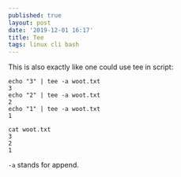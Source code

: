 ```yaml
---
published: true
layout: post
date: '2019-12-01 16:17'
title: Tee
tags: linux cli bash 
---
```

This is also exactly like one could use tee in script:

    echo "3" | tee -a woot.txt
    3
    echo "2" | tee -a woot.txt
    2
    echo "1" | tee -a woot.txt
    1
    
    cat woot.txt 
    3
    2
    1
    
`-a` stands for append.
